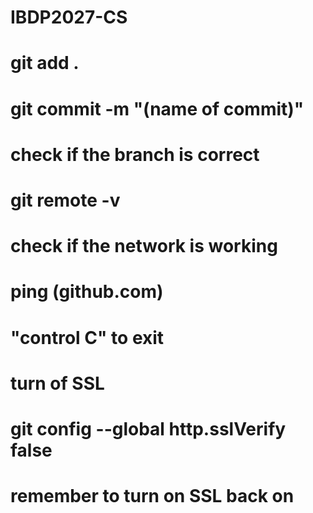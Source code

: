 # IBDP2027-CS
# git add .
# git commit -m "(name of commit)"
# check if the branch is correct
# git remote -v
# check if the network is working
# ping (github.com)
# "control C" to exit
# turn of SSL
# git config --global http.sslVerify false
# remember to turn on SSL back on
